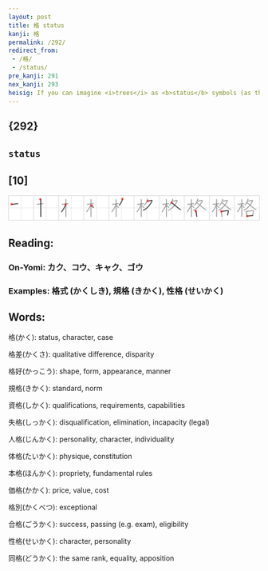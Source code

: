 ```yaml
---
layout: post
title: 格 status
kanji: 格
permalink: /292/
redirect_from:
 - /格/
 - /status/
pre_kanji: 291
nex_kanji: 293
heisig: If you can imagine <i>trees</i> as <b>status</b> symbols (as they might well be for those living in Japan's congested cities, where greenery has become something of a luxury item), then <i>each</i> might be aiming to have his/her own <i>tree</i>, just to keep up with the Suzukis.
---
```


## {292}

## `status`

## [10]

<div class="stroke"><img src="../images/E6A0BC.png" /></div>

## Reading:

### On-Yomi: カク、コウ、キャク、ゴウ

### Examples: 格式 (かくしき), 規格 (きかく), 性格 (せいかく)

## Words:

格(かく): status, character, case

格差(かくさ): qualitative difference, disparity

格好(かっこう): shape, form, appearance, manner

規格(きかく): standard, norm

資格(しかく): qualifications, requirements, capabilities

失格(しっかく): disqualification, elimination, incapacity (legal)

人格(じんかく): personality, character, individuality

体格(たいかく): physique, constitution

本格(ほんかく): propriety, fundamental rules

価格(かかく): price, value, cost

格別(かくべつ): exceptional

合格(ごうかく): success, passing (e.g. exam), eligibility

性格(せいかく): character, personality

同格(どうかく): the same rank, equality, apposition
